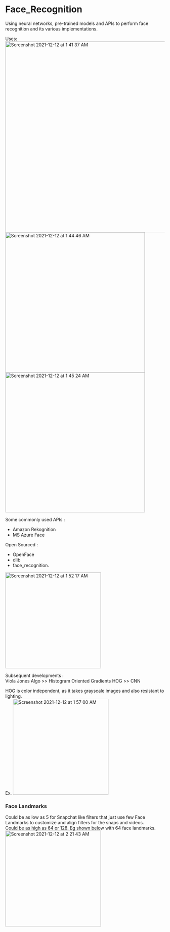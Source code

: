# Face_Recognition
Using neural networks, pre-trained models and APIs to perform face recognition and its various implementations.
  
Uses:  
<img width="601" alt="Screenshot 2021-12-12 at 1 41 37 AM" src="https://user-images.githubusercontent.com/61674750/145690273-3eafc869-f8d5-46e2-8d89-da1b20b033d0.png">  
<img width="441" alt="Screenshot 2021-12-12 at 1 44 46 AM" src="https://user-images.githubusercontent.com/61674750/145690401-fcc7f6cf-0f97-4d23-a513-817177255c39.png"> <img width="441" alt="Screenshot 2021-12-12 at 1 45 24 AM" src="https://user-images.githubusercontent.com/61674750/145690419-b0636f99-4f33-4802-88a0-4033f9c47871.png">


Some commonly used APIs :  
- Amazon Rekognition  
- MS Azure Face  
  
Open Sourced :  
- OpenFace  
- dlib  
- face_recognition.   
  
<img width="302" alt="Screenshot 2021-12-12 at 1 52 17 AM" src="https://user-images.githubusercontent.com/61674750/145690569-310066e1-7da7-4ab7-94b7-634b6c168713.png">  
  
Subsequent developments :  
Viola Jones Algo >> Histogram Oriented Gradients HOG >> CNN 
  
HOG is color independent, as it takes grayscale images and also resistant to lighting.  
Ex. <img width="302" alt="Screenshot 2021-12-12 at 1 57 00 AM" src="https://user-images.githubusercontent.com/61674750/145690705-2756fda0-5c5d-4792-b609-bea5e0029b16.png">

### Face Landmarks 

Could be as low as 5 for Snapchat like filters that just use few Face Landmarks to customize and align filters for the snaps and videos.  
Could be as high as 64 or 128.  Eg shown below with 64 face landmarks.   
<img width="302" alt="Screenshot 2021-12-12 at 2 21 43 AM" src="https://user-images.githubusercontent.com/61674750/145691246-8608048f-199c-4cad-8930-d557b6558751.png">
